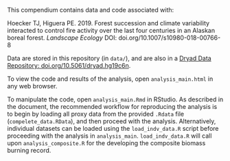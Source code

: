 This compendium contains data and code associated with:

Hoecker TJ, Higuera PE. 2019. Forest succession and climate variability interacted to control fire activity over the last four centuries in an Alaskan boreal forest. *Landscape Ecology* DOI: doi.org/10.1007/s10980-018-00766-8

Data are stored in this repository (in `data/`), and are also in a [Dryad Data Repository: doi.org/10.5061/dryad.hg19c6n](doi.org/10.5061/dryad.hg19c6n).

To view the code and results of the analysis, open `analysis_main.html` in any web browser. 

To manipulate the code, open `analysis_main.Rmd` in RStudio. As described in the document, the recommended workflow for reproducing the analysis is to begin by loading all proxy data from the provided `.Rdata` file (`compelete_data.RData`), and then proceed with the analysis. Alternatively, individual datasets can be loaded using the `load_indv_data.R` script before proceeding with the analysis in `analysis_main`. `load_indv_data.R` will call upon `analysis_composite.R` for the developing the composite biomass burning record.

